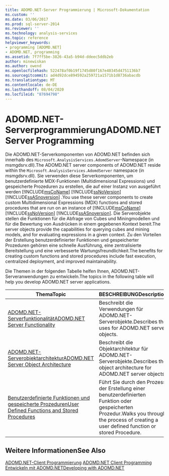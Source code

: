 ```yaml
---
title: ADOMD.NET-Server Programmierung | Microsoft-Dokumentation
ms.custom: ''
ms.date: 03/06/2017
ms.prod: sql-server-2014
ms.reviewer: ''
ms.technology: analysis-services
ms.topic: reference
helpviewer_keywords:
- programming [ADOMD.NET]
- ADOMD.NET, programming
ms.assetid: 7f7ff5be-3826-43a5-b94d-ddeec5ddb2eb
author: minewiskan
ms.author: owend
ms.openlocfilehash: 522478af0b19f1745d80f167e40345d4751136b7
ms.sourcegitcommit: ad4d92dce894592a259721a1571b1d8736abacdb
ms.translationtype: MT
ms.contentlocale: de-DE
ms.lasthandoff: 08/04/2020
ms.locfileid: "87694798"
---
```

# <a name="adomdnet-server-programming"></a><span data-ttu-id="0818b-102">ADOMD.NET-Serverprogrammierung</span><span class="sxs-lookup"><span data-stu-id="0818b-102">ADOMD.NET Server Programming</span></span>
  <span data-ttu-id="0818b-103">Die ADOMD.NET-Serverkomponenten von ADOMD.NET befinden sich innerhalb des `Microsoft.AnalysisServices.AdomdServer`-Namespace (in msmgdsrv.dll).</span><span class="sxs-lookup"><span data-stu-id="0818b-103">The ADOMD.NET server components of ADOMD.NET reside within the `Microsoft.AnalysisServices.AdomdServer` namespace (in msmgdsrv.dll).</span></span> <span data-ttu-id="0818b-104">Sie verwenden diese Serverkomponenten, um benutzerdefinierte MDX-Funktionen (Multidimensional Expressions) und gespeicherte Prozeduren zu erstellen, die auf einer Instanz von ausgeführt werden [!INCLUDE[msCoName](../../includes/msconame-md.md)] [!INCLUDE[ssNoVersion](../../includes/ssnoversion-md.md)] [!INCLUDE[ssASnoversion](../../includes/ssasnoversion-md.md)] .</span><span class="sxs-lookup"><span data-stu-id="0818b-104">You use these server components to create custom Multidimensional Expressions (MDX) functions and stored procedures that are run on an instance of [!INCLUDE[msCoName](../../includes/msconame-md.md)] [!INCLUDE[ssNoVersion](../../includes/ssnoversion-md.md)] [!INCLUDE[ssASnoversion](../../includes/ssasnoversion-md.md)].</span></span> <span data-ttu-id="0818b-105">Die Serverobjekte stellen die Funktionen für die Abfrage von Cubes und Miningmodellen und für die Bewertung von Ausdrücken in einem gegebenen Kontext bereit.</span><span class="sxs-lookup"><span data-stu-id="0818b-105">The server objects provide the capabilities for querying cubes and mining models, and for evaluating expressions in a given context.</span></span> <span data-ttu-id="0818b-106">Zu den Vorteilen der Erstellung benutzerdefinierter Funktionen und gespeicherter Prozeduren gehören eine schnelle Ausführung, eine zentralisierte Bereitstellung und eine verbesserte Wartungsfreundlichkeit.</span><span class="sxs-lookup"><span data-stu-id="0818b-106">The benefits for creating custom functions and stored procedures include fast execution, centralized deployment, and improved maintainability.</span></span>  
  
 <span data-ttu-id="0818b-107">Die Themen in der folgenden Tabelle helfen Ihnen, ADOMD.NET-Serveranwendungen zu entwickeln.</span><span class="sxs-lookup"><span data-stu-id="0818b-107">The topics in the following table will help you develop ADOMD.NET server applications.</span></span>  
  
|<span data-ttu-id="0818b-108">Thema</span><span class="sxs-lookup"><span data-stu-id="0818b-108">Topic</span></span>|<span data-ttu-id="0818b-109">BESCHREIBUNG</span><span class="sxs-lookup"><span data-stu-id="0818b-109">Description</span></span>|  
|-----------|-----------------|  
|[<span data-ttu-id="0818b-110">ADOMD.NET-Serverfunktionalität</span><span class="sxs-lookup"><span data-stu-id="0818b-110">ADOMD.NET Server Functionality</span></span>](https://docs.microsoft.com/bi-reference/adomd/multidimensional-models-adomd-net-server/adomd-net-server-functionality)|<span data-ttu-id="0818b-111">Beschreibt die Verwendungen für ADOMD.NET-Serverobjekte.</span><span class="sxs-lookup"><span data-stu-id="0818b-111">Describes the uses for ADOMD.NET server objects.</span></span>|  
|[<span data-ttu-id="0818b-112">ADOMD.NET-Serverobjektarchitektur</span><span class="sxs-lookup"><span data-stu-id="0818b-112">ADOMD.NET Server Object Architecture</span></span>](https://docs.microsoft.com/bi-reference/adomd/multidimensional-models-adomd-net-server/adomd-net-server-object-architecture)|<span data-ttu-id="0818b-113">Beschreibt die Objektarchitektur für ADOMD.NET-Serverobjekte.</span><span class="sxs-lookup"><span data-stu-id="0818b-113">Describes the object architecture for ADOMD.NET server objects.</span></span>|  
|[<span data-ttu-id="0818b-114">Benutzerdefinierte Funktionen und gespeicherte Prozeduren</span><span class="sxs-lookup"><span data-stu-id="0818b-114">User Defined Functions and Stored Procedures</span></span>](https://docs.microsoft.com/analysis-services/adomd/multidimensional-models-adomd-net-server/user-defined-functions-and-stored-procedures)|<span data-ttu-id="0818b-115">Führt Sie durch den Prozess der Erstellung einer benutzerdefinierten Funktion oder gespeicherten Prozedur.</span><span class="sxs-lookup"><span data-stu-id="0818b-115">Walks you through the process of creating a user defined function or stored Procedure.</span></span>|  
  
## <a name="see-also"></a><span data-ttu-id="0818b-116">Weitere Informationen</span><span class="sxs-lookup"><span data-stu-id="0818b-116">See Also</span></span>  
 <span data-ttu-id="0818b-117">[ADOMD.NET-Client Programmierung](https://docs.microsoft.com/analysis-services/adomd/multidimensional-models-adomd-net-client/adomd-net-client-programming) </span><span class="sxs-lookup"><span data-stu-id="0818b-117">[ADOMD.NET Client Programming](https://docs.microsoft.com/analysis-services/adomd/multidimensional-models-adomd-net-client/adomd-net-client-programming) </span></span>  
 [<span data-ttu-id="0818b-118">Entwickeln mit ADOMD.NET</span><span class="sxs-lookup"><span data-stu-id="0818b-118">Developing with ADOMD.NET</span></span>](https://docs.microsoft.com/bi-reference/adomd/developing-with-adomd-net)  
  
  
